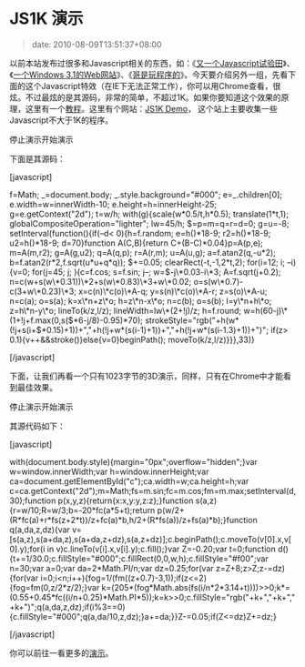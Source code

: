 # JS1K 演示
>date: 2010-08-09T13:51:37+08:00


以前本站发布过很多和Javascript相关的东西，如：《[又一个Javascript试验田](https://coolshell.cn/articles/2276.html)》、《[一个Windows 3.1的Web网站](https://coolshell.cn/articles/2065.html)》、《[哥是玩程序的](https://coolshell.cn/articles/1932.html)》。今天要介绍另外一组，先看下面的这个Javascript特效（在IE下无法正常工作），你可以用Chrome查看，很炫。不过最炫的是其源码，非常的简单，不超过1K。如果你要知道这个效果的原理，这里有一个[教程](http://acko.net/blog/js1k-demo-the-making-of)。这里有个网站：[JS1K Demo](http://js1k.com/)， 这个站上主要收集一些Javascript不大于1K的程序。


  
   

停止演示开始演示


下面是其源码：  




[javascript]  

f=Math; \_=document.body; \_.style.background="#000"; e=\_.children[0]; e.width=w=innerWidth-10; e.height=h=innerHeight-25; g=e.getContext("2d"); t=w/h; with(g){scale(w\*0.5/t,h\*0.5); translate(1\*t,1); globalCompositeOperation="lighter"; lw=45/h; $=p=m=q=r=d=0; g=u=-8; setInterval(function(){if(–d< 0){h=f.random; e=h()\*18-9; r2=h()\*18-9; u2=h()\*18-9; d=70}function A(C,B){return C+(B-C)\*0.04}p=A(p,e); m=A(m,r2); g=A(g,u2); q=A(q,p); r=A(r,m); u=A(u,g); a=f.atan2(q,-u\*2); b=f.atan2(r\*2,f.sqrt(u\*u+q\*q)); $+=0.05; clearRect(-t,-1,2\*t,2); for(i=12; i; –i){v=0; for(j=45; j; ){c=f.cos; s=f.sin; j–; w=$-j\*0.03-i\*3; A=f.sqrt(j+0.2); n=c(w+s(w\*0.31))\*2+s(w\*0.83)\*3+w\*0.02; o=s(w\*0.7)-c(3+w\*0.23)\*3; x=c(n)\*c(o)\*A-q; y=s(n)\*c(o)\*A-r; z=s(o)\*A-u; n=c(a); o=s(a); k=x\*n+z\*o; h=z\*n-x\*o; n=c(b); o=s(b); l=y\*n+h\*o; z=h\*n-y\*o; lineTo(k/z,l/z); lineWidth=lw\*(2+!j)/z; h=f.round; w=h(60-j)\*(1+!j+f.max(0,s($\*6-j/8)-0.95)\*70); strokeStyle="rgb("+h(w\*(!j+s(i+$\*0.15)+1))+","+h(!j+w\*(s(i-1)+1))+","+h(!j+w\*(s(i-1.3)+1))+")"; if(z> 0.1){v++&&stroke()}else{v=0}beginPath(); moveTo(k/z,l/z)}}},33)}  

[/javascript]


下面，让我们再看一个只有1023字节的3D演示，同样，只有在Chrome中才能看到最佳效果。


  
   

停止演示开始演示


其源代码如下：


[javascript]  

with(document.body.style){margin="0px";overflow="hidden";}var w=window.innerWidth;var h=window.innerHeight;var ca=document.getElementById("c");ca.width=w;ca.height=h;var c=ca.getContext("2d");m=Math;fs=m.sin;fc=m.cos;fm=m.max;setInterval(d,30);function p(x,y,z){return{x:x,y:y,z:z};}function s(a,z){r=w/10;R=w/3;b=-20\*fc(a\*5+t);return p(w/2+(R\*fc(a)+r\*fs(z+2\*t))/z+fc(a)\*b,h/2+(R\*fs(a))/z+fs(a)\*b);}function q(a,da,z,dz){var v=[s(a,z),s(a+da,z),s(a+da,z+dz),s(a,z+dz)];c.beginPath();c.moveTo(v[0].x,v[0].y);for(i in v)c.lineTo(v[i].x,v[i].y);c.fill();}var Z=-0.20;var t=0;function d(){t+=1/30.0;c.fillStyle="#000";c.fillRect(0,0,w,h);c.fillStyle="#f00";var n=30;var a=0;var da=2\*Math.PI/n;var dz=0.25;for(var z=Z+8;z>Z;z-=dz){for(var i=0;i<n;i++){fog=1/(fm((z+0.7)-3,1));if(z<=2){fog=fm(0,z/2\*z/2);}var k=(205\*(fog\*Math.abs(fs(i/n\*2\*3.14+t))))>>0;k\*=(0.55+0.45\*fc((i/n+0.25)\*Math.PI\*5));k=k>>0;c.fillStyle="rgb("+k+","+k+","+k+")";q(a,da,z,dz);if(i%3==0){c.fillStyle="#000";q(a,da/10,z,dz);}a+=da;}}Z-=0.05;if(Z<=dz)Z+=dz;}  

[/javascript]


你可以前往一看更多的[演示](http://js1k.com/demos)。


